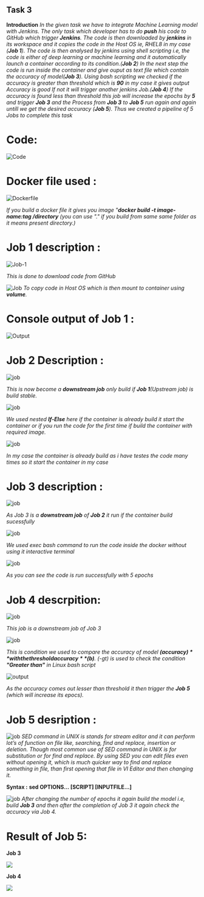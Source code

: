 ## Task 3
**Introduction**
*In the given task we have to integrate Machine Learning model with Jenkins. 
The only task which developer has to do **push** his code to GitHub which trigger **Jenkins**.
The code is then downloaded by **jenkins** in its workspace and it copies the code in the Host OS ie, RHEL8 in my case (**Job 1**).
The code is then analysed by jenkins using shell scripting i.e, the code is either of deep learning or machine learning and it automatically launch a container according to its condition.(**Job 2**)
In the next step the code is run inside the container and give ouput as text file which contain the accuracy of model(**Job 3**).
Using bash scripting we checked if the accuracy is greater than threshold which is **90** in my case it gives output Accuracy is good If not it will trigger another jenkins Job.(**Job 4**)
If the accuracy is found less than threshold this job will increase the epochs by **5** and trigger **Job 3** and the Process from **Job 3** to **Job 5** run again and again untill we get the desired accuracy (**Job 5**).
Thus we created a pipeline of  5 Jobs  to complete this task*

# Code:
![Code](Process/code.png)


# Docker file used :
![Dockerfile](Process/Dockerfile.png)

*If you build a docker file it gives you image "**docker build -t image-name:tag /directory** (you can use "." if you build from same same folder as it means present directory.)*

# Job 1 description :
![Job-1](Process/Job%201.1.png)

*This is done to download code from GitHub*

![Job](Process/Job%201.2.png)
 *To copy code in Host OS which is then mount to container using **volume**.*
 
 # Console output of Job 1 :
 ![Output](Process/Job%201.3.png)
 
 # Job 2 Description :
 ![job](Process/Job%202.1.png)
  
 *This is now become a **downstream job** only build if **Job 1**(Upstream job) is build stable.*
 
 ![job](Process/Job%202.2.png)
 
 *We used nested **If-Else** here if the container is already build it start the container or if you run the code for the first time if build the container with required image.*
 
 ![job](Process/Job%202.3.png)
 
 *In my case the container is already build as i have testes the code many times so it start the container in my case*
 
 # Job 3 description :
 ![job](Process/Job%203.1.png)
 
 *As Job 3 is a **downstream job** of **Job 2** it run if the container build sucessfully*
 
 ![job](Process/Job%203.2.png)
  
 *We used exec bash command to run the code inside the docker without using it interactive terminal*
 
 ![job](Process/Job%203.3.1.png)

*As you can see the code is run successfully with 5 epochs*

# Job 4 descrpition: 
![job](Process/Job%204.1.png)

*This job is a *downstream job* of Job 3*

![job](Process/Job%204.2.png)

*This is condition we used to compare the accuracy of model **($accuracy)** with the threshold accuracy **($b)**.
(-gt) is used to check the condition **"Greater than"** in Linux bash script*

![output](Process/Job%204.3.1.png)

*As the accuracy comes out lesser than threshold it then trigger the **Job 5** (which will increase its epocs).*

# Job 5 desription :
![job](Process/Job%205.1.png)
*SED command in UNIX is stands for stream editor and it can perform lot’s of function on file like, searching, find and replace, insertion or deletion. Though most common use of SED command in UNIX is for substitution or for find and replace. By using SED you can edit files even without opening it, which is much quicker way to find and replace something in file, than first opening that file in VI Editor and then changing it.*

**Syntax :**
**sed OPTIONS... [SCRIPT] [INPUTFILE...]**

![job](Process/Job%205.2.png)
*After changing the number of epochs it again build the model i.e, build **Job 3** and then after the completion of Job 3 it again check the accuracy via Job 4.*

# Result of Job 5:
**Job 3**

![](Process/Job%203.3.2.png)

**Job 4**

![](Process/Job%204.3.2.png)
